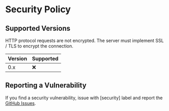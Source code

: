# Security Policy

## Supported Versions

HTTP protocol requests are not encrypted.
The server must implement SSL / TLS to encrypt the connection.

| Version | Supported          |
| ------- | ------------------ |
| 0.x     | :x:                |

## Reporting a Vulnerability

If you find a security vulnerability, issue with \[security\] label and report the [GitHub Issues](https://github.com/psac-serve/cli/issues).
